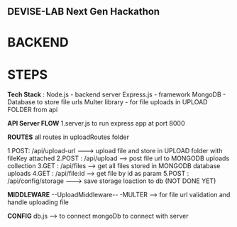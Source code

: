 ## DEVISE-LAB Next Gen Hackathon 

# BACKEND

# STEPS

**Tech Stack** : 
Node.js - backend server
Express.js  - framework
MongoDB - Database to store file urls
Multer library - for file uploads in UPLOAD FOLDER from api

**API Server FLOW**
1.server.js to run express app at port 8000

**ROUTES**
all routes in uploadRoutes folder

1.POST: /api/upload-url ---> upload file and store in UPLOAD folder with fileKey attached
2.POST : /api/upload  --> post file url to MONGODB uploads collection
3.GET : /api/files  --> get all files stored in MONGODB database uploads
4.GET : /api/file:id --> get file by id as param
5.POST : /api/config/storage ---> save storage loaction to db  (NOT DONE YET)

**MIDDLEWARE**
--UploadMiddleware--
-MULTER --> for file url validation and handle uploading file

**CONFIG**
db.js --> to connect mongoDb to connect with server